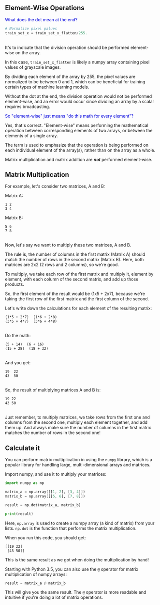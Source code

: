 ## Element-Wise Operations

<!-- normalization -->
<span style="color:#0000dd;">What does the dot mean at the end?</span>

```py
# Normalize pixel palues
train_set_x = train_set_x_flatten/255.
```

<br>
It's to indicate that the division operation should be performed element-wise on the array.

In this case, `train_set_x_flatten` is likely a numpy array containing pixel values of grayscale images.

By dividing each element of the array by 255, the pixel values are normalized to be between 0 and 1, which can be beneficial for training certain types of machine learning models.

Without the dot at the end, the division operation would not be performed element-wise, and an error would occur since dividing an array by a scalar requires broadcasting.

<span style="color:#0000dd;">So "element-wise" just means "do this math for every element"?</span>

Yes, that's correct. "Element-wise" means performing the mathematical operation between corresponding elements of two arrays, or between the elements of a single array.

The term is used to emphasize that the operation is being performed on each individual element of the array(s), rather than on the array as a whole.

Matrix multiplication and matrix addition are ***not*** performed element-wise.

## Matrix Multiplication

For example, let's consider two matrices, A and B:

Matrix A:

    1 2
    3 4
    
Matrix B:

    5 6
    7 8

<br>
Now, let's say we want to multiply these two matrices, A and B. 

The rule is, the number of columns in the first matrix (Matrix A) should match the number of rows in the second matrix (Matrix B). Here, both matrices are 2x2 (2 rows and 2 columns), so we're good.

To multiply, we take each row of the first matrix and multiply it, element by element, with each column of the second matrix, and add up those products.

So, the first element of the result would be (1x5 + 2x7), because we're taking the first row of the first matrix and the first column of the second. 

Let's write down the calculations for each element of the resulting matrix:

    (1*5 + 2*7)  (1*6 + 2*8)
    (3*5 + 4*7)  (3*6 + 4*8)
    
<br>
Do the math:

    (5 + 14)  (6 + 16)
    (15 + 28)  (18 + 32)
    
<br>
And you get:

    19  22
    43  50
    
<br>
So, the result of multiplying matrices A and B is:

    19 22
    43 50

<br>
Just remember, to multiply matrices, we take rows from the first one and columns from the second one, multiply each element together, and add them up. And always make sure the number of columns in the first matrix matches the number of rows in the second one!

## Calculate it

You can perform matrix multiplication in using the `numpy` library, which is a popular library for handling large, multi-dimensional arrays and matrices.

Import numpy, and use it to multiply your matrices:

```python
import numpy as np

matrix_a = np.array([[1, 2], [3, 4]])
matrix_b = np.array([[5, 6], [7, 8]])

result = np.dot(matrix_a, matrix_b)

print(result)
```

Here, `np.array` is used to create a numpy array (a kind of matrix) from your lists. `np.dot` is the function that performs the matrix multiplication.

When you run this code, you should get:

```
[[19 22]
 [43 50]]
```

This is the same result as we got when doing the multiplication by hand!

Starting with Python 3.5, you can also use the `@` operator for matrix multiplication of numpy arrays:

```python
result = matrix_a @ matrix_b
```

This will give you the same result. The `@` operator is more readable and intuitive if you're doing a lot of matrix operations.

<br>
